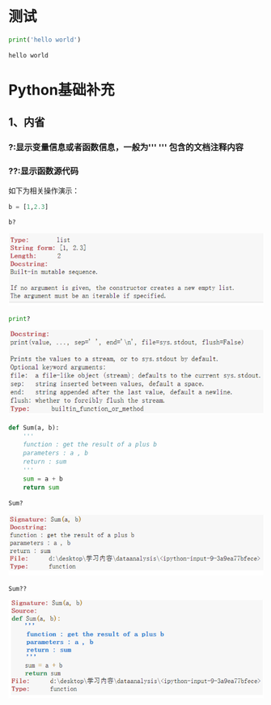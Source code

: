 # 测试


```python
print('hello world')
```

    hello world
    

# Python基础补充

## 1、内省

### ?:显示变量信息或者函数信息，一般为''' ''' 包含的文档注释内容

### ??:显示函数源代码

如下为相关操作演示：


```python
b = [1,2.3]
```


```python
b?
```

![image.png](https://github.com/ta00231/data_analysis/blob/main/picture/1.png)


```python
print?
```

![image.png](https://github.com/ta00231/data_analysis/blob/main/picture/2.png)


```python
def Sum(a, b):
    '''
    function : get the result of a plus b
    parameters : a , b
    return : sum
    '''
    sum = a + b
    return sum
```


```python
Sum?
```

![image.png](https://github.com/ta00231/data_analysis/blob/main/picture/3.png)


```python
Sum??
```

![image.png](https://github.com/ta00231/data_analysis/blob/main/picture/4.png)
